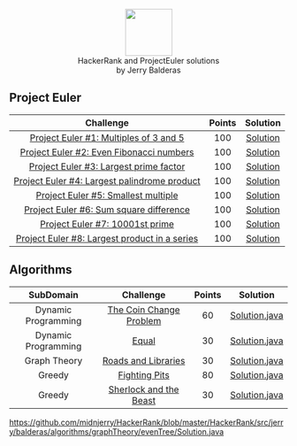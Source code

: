 <p align="center">   
    <a href="https://www.hackerrank.com/midnjerry">
        <img height=85 src="https://d3keuzeb2crhkn.cloudfront.net/hackerrank/assets/styleguide/logo_wordmark-f5c5eb61ab0a154c3ed9eda24d0b9e31.svg">
    </a>
    <br>HackerRank and ProjectEuler solutions
    <br>by Jerry Balderas
</p>

## Project Euler
|                                                          Challenge                                                                     | Points |                                                                                          Solution                                                                             |
|:--------------------------------------------------------------------------------------------------------------------------------------:|:------:|:-----------------------------------------------------------------------------------------------------------------------------------------------------------------------------:|
| [Project Euler #1: Multiples of 3 and 5](https://www.hackerrank.com/contests/projecteuler/challenges/euler001)                         |  100   | [Solution](https://github.com/midnjerry/HackerRank/blob/master/HackerRank/src/jerry/balderas/projectEuler/Project0001.java)                                                   |
| [Project Euler #2: Even Fibonacci numbers](https://www.hackerrank.com/contests/projecteuler/challenges/euler002)                       |  100   | [Solution](https://github.com/midnjerry/HackerRank/blob/master/HackerRank/src/jerry/balderas/projectEuler/Project0002.java)                                                   |
| [Project Euler #3: Largest prime factor](https://www.hackerrank.com/contests/projecteuler/challenges/euler003)                         |  100   | [Solution](https://github.com/midnjerry/HackerRank/blob/master/HackerRank/src/jerry/balderas/projectEuler/Project0003.java)                                                   |
| [Project Euler #4: Largest palindrome product](https://www.hackerrank.com/contests/projecteuler/challenges/euler004)                   |  100   | [Solution](https://github.com/midnjerry/HackerRank/blob/master/HackerRank/src/jerry/balderas/projectEuler/Project0004.java)                                                   |
| [Project Euler #5: Smallest multiple](https://www.hackerrank.com/contests/projecteuler/challenges/euler005)                            |  100   | [Solution](https://github.com/midnjerry/HackerRank/blob/master/HackerRank/src/jerry/balderas/projectEuler/Project0005.java)                                                   |
| [Project Euler #6: Sum square difference](https://www.hackerrank.com/contests/projecteuler/challenges/euler006)                        |  100   | [Solution](https://github.com/midnjerry/HackerRank/blob/master/HackerRank/src/jerry/balderas/projectEuler/Project0006.java)                                                   |
| [Project Euler #7: 10001st prime](https://www.hackerrank.com/contests/projecteuler/challenges/euler007)                                |  100   | [Solution](https://github.com/midnjerry/HackerRank/blob/master/HackerRank/src/jerry/balderas/projectEuler/Project0007.java)                                                   |
| [Project Euler #8: Largest product in a series](https://www.hackerrank.com/contests/projecteuler/challenges/euler008)                  |  100   | [Solution](https://github.com/midnjerry/HackerRank/blob/master/HackerRank/src/jerry/balderas/projectEuler/Project0008.java)                                                   |

## Algorithms

|       SubDomain        |                                                          Challenge                                                         | Points |                                                                                          Solution                                                                |
|:----------------------:|:--------------------------------------------------------------------------------------------------------------------------:|:------:|:----------------------------------------------------------------------------------------------------------------------------------------------------------------:|
|  Dynamic Programming   | [The Coin Change Problem](https://www.hackerrank.com/challenges/coin-change/problem)                                       |   60   | [Solution.java](https://github.com/midnjerry/HackerRank/blob/master/HackerRank/src/jerry/balderas/algorithms/dynamicProgramming/theCoinChangeProblem/Solution.java)                |
|  Dynamic Programming   | [Equal](https://www.hackerrank.com/challenges/equal/problem)                                                               |   30   | [Solution.java](https://github.com/midnjerry/HackerRank/blob/master/HackerRank/src/jerry/balderas/algorithms/dynamicProgramming/equal/Solution.java)                |
|  Graph Theory          | [Roads and Libraries](https://www.hackerrank.com/challenges/torque-and-development/problem)                                |   30   | [Solution.java](https://github.com/midnjerry/HackerRank/blob/master/HackerRank/src/jerry/balderas/algorithms/graphTheory/roadsAndLibraries/Solution.java)                |
|  Greedy                | [Fighting Pits](https://www.hackerrank.com/challenges/fighting-pits)                                                       |   80   | [Solution.java](https://github.com/midnjerry/HackerRank/blob/master/HackerRank/src/jerry/balderas/algorithms/greedy/fightingPits/Solution.java)                |
|  Greedy                | [Sherlock and the Beast](https://www.hackerrank.com/challenges/sherlock-and-the-beast/problem)                             |   30   | [Solution.java]()                |

https://github.com/midnjerry/HackerRank/blob/master/HackerRank/src/jerry/balderas/algorithms/graphTheory/evenTree/Solution.java

